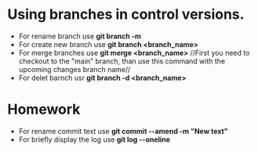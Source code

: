 # Using branches in control versions.
* For rename branch use **git branch -m <name>**
* For create new branch use **git branch <branch_name>**
* For merge branches use **git merge <branch_name>**
//First you need to checkout to the "main" branch, than use this command with the upcoming changes branch name//
* For delet barnch usr **git branch -d <branch_name>**

# Homework

* For rename commit text use **git commit --amend -m "New text"**
* For briefly display the log use **git log --oneline**